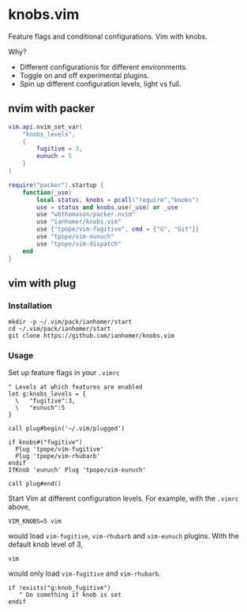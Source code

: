 # knobs.vim

Feature flags and conditional configurations. Vim with knobs.

Why?

- Different configurationis for different environments.
- Toggle on and off experimental plugins.
- Spin up different configuration levels, light vs full.

## nvim with packer

```lua
vim.api.nvim_set_var(
    "knobs_levels",
    {
        fugitive = 3,
        eunuch = 5
    }
)

require("packer").startup {
    function(_use)
        local status, knobs = pcall("require","knobs")
        use = status and knobs.use(_use) or _use
        use "wbthomason/packer.nvim"
        use "ianhomer/knobs.vim"
        use {"tpope/vim-fugitive", cmd = {"G", "Git"}}
        use "tpope/vim-eunuch"
        use "tpope/vim-dispatch"
    end
}
```

## vim with plug

### Installation

    mkdir -p ~/.vim/pack/ianhomer/start
    cd ~/.vim/pack/ianhomer/start
    git clone https://github.com/ianhomer/knobs.vim

### Usage

Set up feature flags in your `.vimrc`

```vim
" Levels at which features are enabled
let g:knobs_levels = {
  \   "fugitive":3,
  \   "eunuch":5
}

call plug#begin('~/.vim/plugged')

if knobs#("fugitive")
  Plug 'tpope/vim-fugitive'
  Plug 'tpope/vim-rhubarb'
endif
IfKnob 'eunuch' Plug 'tpope/vim-eunuch'

call plug#end()
```

Start Vim at different configuration levels. For example, with the `.vimrc`
above,

    VIM_KNOBS=5 vim

would load `vim-fugitive`, `vim-rhubarb` and `vim-eunuch` plugins. With the
default knob level of 3,

    vim

would only load `vim-fugitive` and `vim-rhubarb`.

```vim
if !exists("g:knob_fugitive")
   " Do something if knob is set
endif
```

